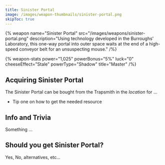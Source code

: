 ```yaml
---
title: Sinister Portal
image: /images/weapon-thumbnails/sinister-portal.png
skipToc: true
---
```


{% weapon
 name="Sinister Portal"
 src="/images/weapons/sinister-portal.png"
 description="Using technology developed in the Burroughs' Laboratory, this one-way portal into outer space waits at the end of a high-speed conveyor belt for an unsuspecting mouse."
/%}

{% weapon-stats
 power="1,025"
 powerBonus="5%"
 luck="0"
 cheeseEffect="Stale"
 powerType="Shadow"
 title="Master"
/%}

## Acquiring Sinister Portal

The Sinister Portal can be bought from the Trapsmith in the *location* for ...

- Tip one on how to get the needed resource

## Info and Trivia

Something ...

## Should you get Sinister Portal?

Yes, No, alternatives, etc...
